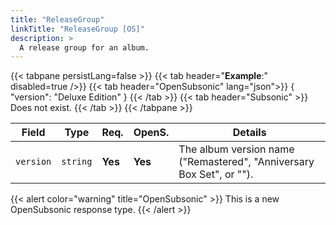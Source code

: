 ```yaml
---
title: "ReleaseGroup"
linkTitle: "ReleaseGroup [OS]"
description: >
  A release group for an album.
---
```


{{< tabpane persistLang=false >}}
{{< tab header="**Example**:" disabled=true />}}
{{< tab header="OpenSubsonic" lang="json">}}
{
  "version": "Deluxe Edition"
}
{{< /tab >}}
{{< tab header="Subsonic"  >}}
Does not exist.
{{< /tab >}}
{{< /tabpane >}}

| Field |  Type | Req. | OpenS. | Details |
| --- | --- | --- | --- | --- |
| `version` | `string` | **Yes** |  **Yes**   | The album version name ("Remastered", "Anniversary Box Set", or ""). |

{{< alert color="warning" title="OpenSubsonic" >}}
This is a new OpenSubsonic response type.
{{< /alert >}}
